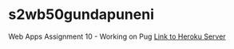 # s2wb50gundapuneni

Web Apps Assignment 10 - Working on Pug
[Link to Heroku Server](https://s2wb50gundapuneni.herokuapp.com/)